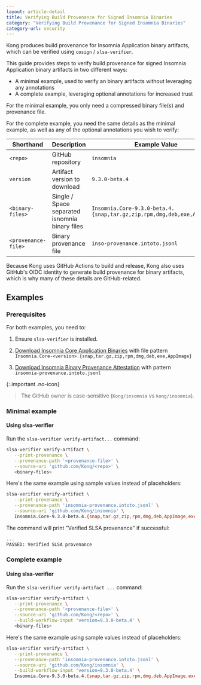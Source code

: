 ```yaml
---
layout: article-detail
title: Verifying Build Provenance for Signed Insomnia Binaries
category: "Verifying Build Provenance for Signed Insomnia Binaries"
category-url: security
---
```


Kong produces build provenance for Insomnia Application binary artifacts, which can be verified using `cosign` / `slsa-verifier`.

This guide provides steps to verify build provenance for signed Insomnia Application binary artifacts in two different ways:

* A minimal example, used to verify an binary artifacts without leveraging any annotations
* A complete example, leveraging optional annotations for increased trust

For the minimal example, you only need a compressed binary file(s) and provenance file.

For the complete example, you need the same details as the minimal example, as well as any of the optional annotations you wish to verify:

| Shorthand | Description | Example Value |
|---|---|---|
| `<repo>` | GitHub repository | `insomnia` |
| `version` | Artifact version to download | `9.3.0-beta.4` |
| `<binary-files>` | Single / Space separated isnomnia binary files | `Insomnia.Core-9.3.0-beta.4.{snap,tar.gz,zip,rpm,dmg,deb,exe,AppImage}` |
| `<provenance-file>` | Binary provenance file | `inso-provenance.intoto.jsonl` |

Because Kong uses GitHub Actions to build and release, Kong also uses GitHub's OIDC identity to generate build provenance for binary artifacts, which is why many of these details are GitHub-related.

## Examples

### Prerequisites

For both examples, you need to:

1. Ensure `slsa-verifier` is installed.

2. [Download Insomnia Core Application Binaries](https://updates.insomnia.rest/downloads/release/latest?app=com.insomnia.core&channel=beta) with file pattern `Insomnia.Core-<version>.{snap,tar.gz,zip,rpm,dmg,deb,exe,AppImage}`

3. [Download Insomnia Binary Provenance Attestation](https://updates.insomnia.rest/downloads/release/latest?app=com.insomnia.core&channel=beta) with pattern `insomnia-provenance.intoto.jsonl`

{:.important .no-icon}
> The GitHub owner is case-sensitive (`Kong/insomnia` vs `kong/insomnia`).

### Minimal example

#### Using slsa-verifier

Run the `slsa-verifier verify-artifact...` command:

```sh
slsa-verifier verify-artifact \
   --print-provenance \
   --provenance-path '<provenance-file>' \
   --source-uri 'github.com/Kong/<repo>' \
   <binary-files>
```

Here's the same example using sample values instead of placeholders:

```sh
slsa-verifier verify-artifact \
   --print-provenance \
   --provenance-path 'insomnia-provenance.intoto.jsonl' \
   --source-uri 'github.com/Kong/insomnia' \
   Insomnia.Core-9.3.0-beta.4.{snap,tar.gz,zip,rpm,dmg,deb,AppImage,exe}
```

The command will print "Verified SLSA provenance" if successful:

```sh
...
PASSED: Verified SLSA provenance
```

### Complete example

#### Using slsa-verifier

Run the `slsa-verifier verify-artifact ...` command:

```sh
slsa-verifier verify-artifact \
   --print-provenance \
   --provenance-path '<provenance-file>' \
   --source-uri 'github.com/Kong/<repo>' \
   --build-workflow-input 'version=9.3.0-beta.4' \
   <binary-files>
```

Here's the same example using sample values instead of placeholders:

```sh
slsa-verifier verify-artifact \
   --print-provenance \
   --provenance-path 'insomnia-provenance.intoto.jsonl' \
   --source-uri 'github.com/Kong/insomnia' \
   --build-workflow-input 'version=9.3.0-beta.4' \
   Insomnia.Core-9.3.0-beta.4.{snap,tar.gz,zip,rpm,dmg,deb,AppImage,exe}
```
